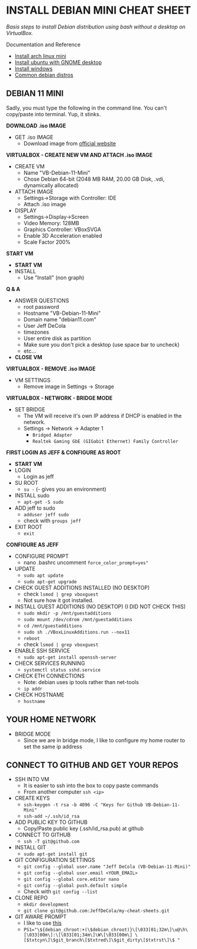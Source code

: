 # INSTALL DEBIAN MINI CHEAT SHEET

_Basis steps to install Debian distribution using bash without a desktop on VirtualBox._

Documentation and Reference

* [Install arch linux mini](https://github.com/JeffDeCola/my-cheat-sheets/blob/master/software/development/development-environments/virtualbox-cheat-sheet/install-arch-linux-mini.md)
* [Install ubuntu with GNOME desktop](https://github.com/JeffDeCola/my-cheat-sheets/blob/master/software/development/development-environments/virtualbox-cheat-sheet/install-ubuntu-with-gnome-desktop.md)
* [Install windows](https://github.com/JeffDeCola/my-cheat-sheets/blob/master/software/development/development-environments/virtualbox-cheat-sheet/install-windows.md)
* [Common debian distros](https://github.com/JeffDeCola/my-cheat-sheets/tree/master/software/development/operating-systems/linux/common-distributions-cheat-sheet)

## DEBIAN 11 MINI

Sadly, you must type the following in the command line. You can't copy/paste into terminal.
Yup, it stinks.

**DOWNLOAD .iso IMAGE**

* GET .iso IMAGE
  * Download image from [official website](https://www.debian.org/distrib/)

**VIRTUALBOX - CREATE NEW VM AND ATTACH .iso IMAGE**  

* CREATE VM
  * Name "VB-Debian-11-Mini"
  * Chose Debian 64-bit (2048 MB RAM, 20.00 GB Disk, .vdi, dynamically allocated)
* ATTACH IMAGE
  * Settings->Storage with Controller: IDE
  * Attach .iso image
* DISPLAY
  * Settings->Display->Screen
  * Video Memory: 128MB
  * Graphics Controller: VBoxSVGA
  * Enable 3D Acceleration enabled
  * Scale Factor 200%

**START VM**

* **START VM**
* INSTALL
  * Use "Install" (non graph)

**Q & A**
  
* ANSWER QUESTIONS  
  * root password
  * Hostname "VB-Debian-11-Mini"
  * Domain name "debian11.com"
  * User Jeff DeCola
  * timezones
  * User entire disk as partition
  * Make sure you don't pick a desktop (use space bar to uncheck)
  * etc...
* **CLOSE VM**

**VIRTUALBOX - REMOVE .iso IMAGE**

* VM SETTINGS  
  * Remove image in Settings -> Storage

**VIRTUALBOX - NETWORK - BRIDGE MODE**

* SET BRIDGE
  * The VM will receive it's own IP address if DHCP is enabled in the network.
  * Settings -> Network -> Adapter 1
    * `Bridged Adapter`
    * `Realtek Gaming GbE (GIGabit Ethernet) Family Controller`

**FIRST LOGIN AS JEFF & CONFIGURE AS ROOT**

* **START VM**
* LOGIN
  * Login as jeff
* SU ROOT
  * `su -` (- gives you an environment)
* INSTALL sudo
  * `apt-get -S sudo`
* ADD jeff to sudo
  * `adduser jeff sudo`
  * check with `groups jeff`
* EXIT ROOT
  * `exit`

**CONFIGURE AS JEFF**

* CONFIGURE PROMPT
  * nano .bashrc uncomment `force_color_prompt=yes"`  
* UPDATE
  * `sudo apt update`
  * `sudo apt-get upgrade`
* CHECK GUEST ADDITIONS INSTALLED (NO DESKTOP)
  * check `lsmod | grep vboxguest`
  * Not sure how it got installed.
* INSTALL GUEST ADDITIONS (NO DESKTOP) (I DID NOT CHECK THIS)
  * `sudo mkdir -p /mnt/guestadditions`
  * `sudo mount /dev/cdrom /mnt/guestadditions`
  * `cd /mnt/guestadditions`
  * `sudo sh ./VBoxLinuxAdditions.run --nox11`
  * `reboot`
  * check `lsmod | grep vboxguest`
* ENABLE SSH SERVICE
  * `sudo apt-get install openssh-server`
* CHECK SERVICES RUNNING
  * `systemctl status sshd.service`
* CHECK ETH CONNECTIONS
  * Note: debian uses ip tools rather than net-tools
  * `ip addr`
* CHECK HOSTNAME
  * `hostname`

## YOUR HOME NETWORK

* BRIDGE MODE
  * Since we are in bridge mode, I like to configure my home router to set the same ip address

## CONNECT TO GITHUB AND GET YOUR REPOS

* SSH INTO VM
  * It is easier to ssh into the box to copy paste commands
  * From another computer `ssh <ip>`
* CREATE KEYS
  * `ssh-keygen -t rsa -b 4096 -C "Keys for Github VB-Debian-11-Mini"`
  * `ssh-add ~/.ssh/id_rsa`
* ADD PUBLIC KEY TO GITHUB
  * Copy/Paste public key (.ssh/id_rsa.pub) at github
* CONNECT TO GITHUB
  * `ssh -T git@github.com`
* INSTALL GIT
  * `sudo apt-get install git`
* GIT CONFIGURATION SETTINGS
  * `git config --global user.name "Jeff DeCola (VB-Debian-11-Mini)"`
  * `git config --global user.email <YOUR_EMAIL>`
  * `git config --global core.editor nano`
  * `git config --global push.default simple`
  * Check with `git config --list`
* CLONE REPO
  * `mkdir development`
  * `git clone git@github.com:JeffDeCola/my-cheat-sheets.git`
* GIT AWARE PROMPT
  * I like to use [this](https://github.com/jimeh/git-aware-prompt)
  * `PS1="\${debian_chroot:+(\$debian_chroot)}\[\033[01;32m\]\u@\h\[\033[00m\]:\[\033[01;34m\]\W\[\033[00m\] \[$txtcyn\]\$git_branch\[$txtred\]\$git_dirty\[$txtrst\]\$ "`
